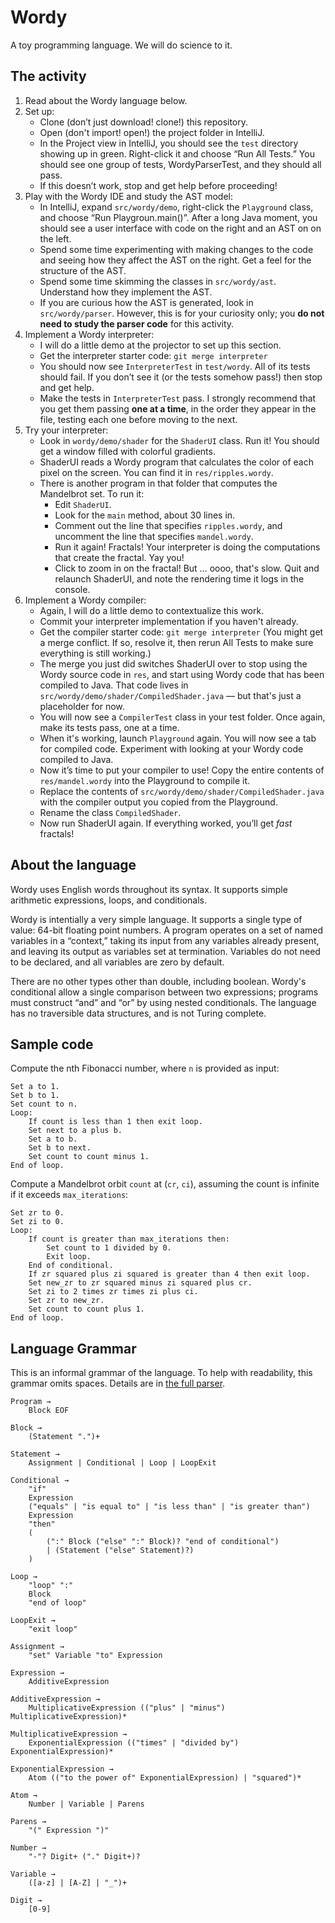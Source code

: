 # Wordy

A toy programming language. We will do science to it.

## The activity

1. Read about the Wordy language below.
2. Set up:
    - Clone (don’t just download! clone!) this repository.
    - Open (don't import! open!) the project folder in IntelliJ.
    - In the Project view in IntelliJ, you should see the `test` directory showing up in green. Right-click it and choose “Run All Tests.” You should see one group of tests, WordyParserTest, and they should all pass.
    - If this doesn’t work, stop and get help before proceeding!
3. Play with the Wordy IDE and study the AST model:
    - In IntelliJ, expand `src/wordy/demo`, right-click the `Playground` class, and choose “Run Playgroun.main()”. After a long Java moment, you should see a user interface with code on the right and an AST on on the left.
    - Spend some time experimenting with making changes to the code and seeing how they affect the AST on the right. Get a feel for the structure of the AST.
    - Spend some time skimming the classes in `src/wordy/ast`. Understand how they implement the AST.
    - If you are curious how the AST is generated, look in `src/wordy/parser`. However, this is for your curiosity only; you **do not need to study the parser code** for this activity.
4. Implement a Wordy interpreter:
    - I will do a little demo at the projector to set up this section.
    - Get the interpreter starter code: `git merge interpreter`
    - You should now see `InterpreterTest` in `test/wordy`. All of its tests should fail. If you don’t see it (or the tests somehow pass!) then stop and get help.
    - Make the tests in `InterpreterTest` pass. I strongly recommend that you get them passing **one at a time**, in the order they appear in the file, testing each one before moving to the next.
5. Try your interpreter:
    - Look in `wordy/demo/shader` for the `ShaderUI` class. Run it! You should get a window filled with colorful gradients.
    - ShaderUI reads a Wordy program that calculates the color of each pixel on the screen. You can find it in `res/ripples.wordy`.
    - There is another program in that folder that computes the Mandelbrot set. To run it:
        - Edit `ShaderUI`.
        - Look for the `main` method, about 30 lines in.
        - Comment out the line that specifies `ripples.wordy`, and uncomment the line that specifies `mandel.wordy`.
        - Run it again! Fractals! Your interpreter is doing the computations that create the fractal. Yay you!
        - Click to zoom in on the fractal! But … oooo, that's slow. Quit and relaunch ShaderUI, and note the rendering time it logs in the console.
6. Implement a Wordy compiler:
    - Again, I will do a little demo to contextualize this work.
    - Commit your interpreter implementation if you haven't already.
    - Get the compiler starter code: `git merge interpreter` (You might get a merge conflict. If so, resolve it, then rerun All Tests to make sure everything is still working.)
    - The merge you just did switches ShaderUI over to stop using the Wordy source code in `res`, and start using Wordy code that has been compiled to Java. That code lives in `src/wordy/demo/shader/CompiledShader.java` — but that's just a placeholder for now.
    - You will now see a `CompilerTest` class in your test folder. Once again, make its tests pass, one at a time.
    - When it's working, launch `Playground` again. You will now see a tab for compiled code. Experiment with looking at your Wordy code compiled to Java.
    - Now it’s time to put your compiler to use! Copy the entire contents of `res/mandel.wordy` into the Playground to compile it.
    - Replace the contents of `src/wordy/demo/shader/CompiledShader.java` with the compiler output you copied from the Playground.
    - Rename the class `CompiledShader`.
    - Now run ShaderUI again. If everything worked, you’ll get _fast_ fractals!

## About the language

Wordy uses English words throughout its syntax. It supports simple arithmetic expressions, loops, and conditionals.

Wordy is intentially a very simple language. It supports a single type of value: 64-bit floating point numbers. A program operates on a set of named variables in a “context,” taking its input from any variables already present, and leaving its output as variables set at termination. Variables do not need to be declared, and all variables are zero by default.

There are no other types other than double, including boolean. Wordy's conditional allow a single comparison between two expressions; programs must construct “and” and “or” by using nested conditionals. The language has no traversible data structures, and is not Turing complete.

## Sample code

Compute the nth Fibonacci number, where `n` is provided as input:

```
Set a to 1.
Set b to 1.
Set count to n.
Loop:
    If count is less than 1 then exit loop.
    Set next to a plus b.
    Set a to b.
    Set b to next.
    Set count to count minus 1.
End of loop.
```

Compute a Mandelbrot orbit `count` at (`cr`, `ci`), assuming the count is infinite if it exceeds `max_iterations`:

```
Set zr to 0.
Set zi to 0.
Loop:
    If count is greater than max_iterations then:
        Set count to 1 divided by 0.
        Exit loop.
    End of conditional.
    If zr squared plus zi squared is greater than 4 then exit loop.
    Set new_zr to zr squared minus zi squared plus cr.
    Set zi to 2 times zr times zi plus ci.
    Set zr to new_zr.
    Set count to count plus 1.
End of loop.
```

## Language Grammar

This is an informal grammar of the language. To help with readability, this grammar omits spaces. Details are in [the full parser](blob/master/src/wordy/parser/WordyParser.java).

```regex
Program →
    Block EOF

Block →
    (Statement ".")+

Statement →
    Assignment | Conditional | Loop | LoopExit

Conditional →
    "if" 
    Expression
    ("equals" | "is equal to" | "is less than" | "is greater than")
    Expression
    "then"
    (
        (":" Block ("else" ":" Block)? "end of conditional")
        | (Statement ("else" Statement)?)
    )

Loop →
    "loop" ":"
    Block
    "end of loop"

LoopExit →
    "exit loop"

Assignment →
    "set" Variable "to" Expression

Expression →
    AdditiveExpression

AdditiveExpression →
    MultiplicativeExpression (("plus" | "minus") MultiplicativeExpression)*

MultiplicativeExpression →
    ExponentialExpression (("times" | "divided by") ExponentialExpression)*

ExponentialExpression →
    Atom (("to the power of" ExponentialExpression) | "squared")*

Atom →
    Number | Variable | Parens

Parens →
    "(" Expression ")"

Number →
    "-"? Digit+ ("." Digit+)?

Variable →
    ([a-z] | [A-Z] | "_")+

Digit →
    [0-9]
```
